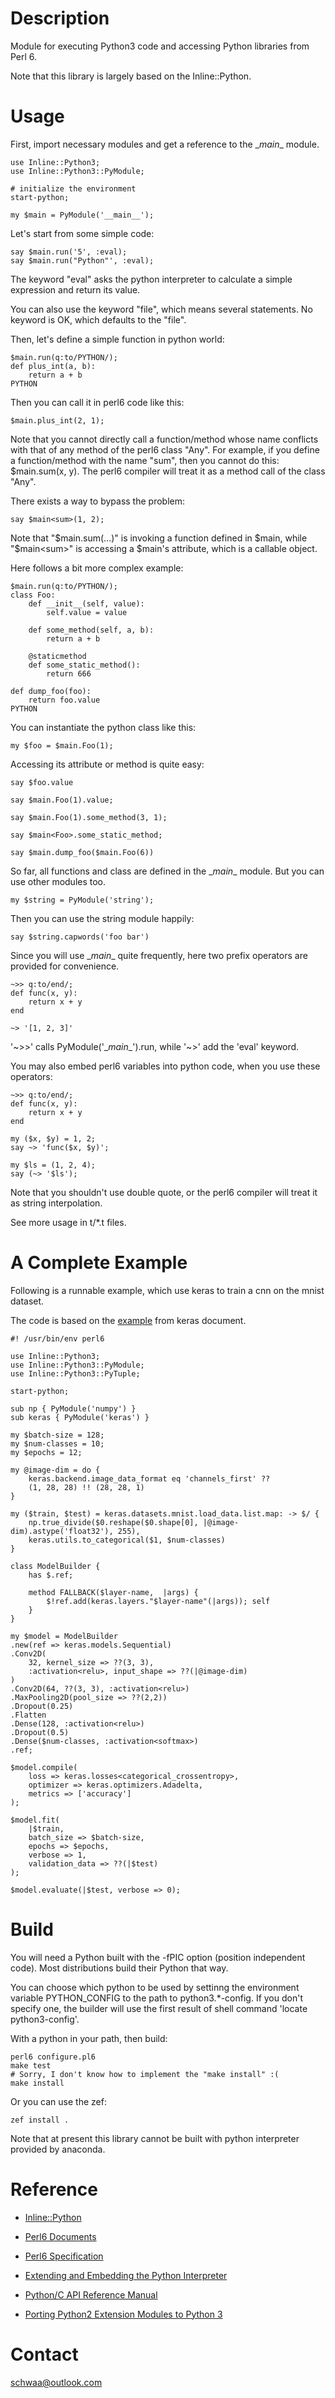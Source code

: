 # Description

Module for executing Python3 code and accessing Python libraries from Perl 6.

Note that this library is largely based on the Inline::Python.

# Usage

First, import necessary modules and get a reference to the \__main__ module.
```
use Inline::Python3;
use Inline::Python3::PyModule;

# initialize the environment
start-python;

my $main = PyModule('__main__');
```
Let's start from some simple code:

```
say $main.run('5', :eval);
say $main.run("Python"', :eval); 
```

The keyword "eval" asks the python interpreter to calculate a simple expression and return its value.

You can also use the keyword "file", which means several statements.  No keyword is OK, which defaults to the "file".

Then, let's define a simple function in python world:

```
$main.run(q:to/PYTHON/);
def plus_int(a, b):
	return a + b
PYTHON
```
Then you can call it in perl6 code like this:
```
$main.plus_int(2, 1);
```

Note that you cannot directly call a function/method whose name conflicts with that of any method of the perl6 class "Any". For example, if you define a function/method with the name "sum", then you cannot do this: $main.sum(x, y). The perl6 compiler will treat it as a method call of the class "Any".

 There exists  a way to bypass the problem:

```
say $main<sum>(1, 2);
```

Note that "$main.sum(...)" is invoking a function defined in $main, while "$main\<sum>" is accessing a $main's attribute, which is a callable object. 

Here follows a bit more complex example:

```
$main.run(q:to/PYTHON/);
class Foo:
    def __init__(self, value):
        self.value = value
  
    def some_method(self, a, b):
        return a + b
        
	@staticmethod
    def some_static_method():
    	return 666
	
def dump_foo(foo):
    return foo.value
PYTHON
```

You can instantiate the python class like this:

```
my $foo = $main.Foo(1);
```

Accessing its attribute or method is quite easy:

```
say $foo.value 

say $main.Foo(1).value;

say $main.Foo(1).some_method(3, 1);

say $main<Foo>.some_static_method;

say $main.dump_foo($main.Foo(6))
```

So far,  all functions and class are defined in the \__main__ module. But you can  use other modules too.

```
my $string = PyModule('string');
```

Then you can use the string module happily:

```
say $string.capwords('foo bar')
```

Since you will use \__main__ quite frequently, here two prefix operators are provided for convenience.

    ~>> q:to/end/;
    def func(x, y):
        return x + y
    end
    
    ~> '[1, 2, 3]'
'~>>' calls PyModule('\__main__').run, while '~>' add the 'eval' keyword. 

You may also embed perl6 variables into python code, when you use these operators:

```
~>> q:to/end/;
def func(x, y):
    return x + y
end

my ($x, $y) = 1, 2;
say ~> 'func($x, $y)';
    
my $ls = (1, 2, 4);
say (~> '$ls');
```

Note that you shouldn't use double quote, or the perl6 compiler will treat it as string interpolation.

See more usage in t/*.t files.

# A Complete Example

Following is a runnable example, which use keras to train a cnn on the mnist dataset.

The code is based on the [example](https://github.com/keras-team/keras/blob/master/examples/mnist_cnn.py) from keras document.

```
#! /usr/bin/env perl6

use Inline::Python3;
use Inline::Python3::PyModule;
use Inline::Python3::PyTuple;

start-python;

sub np { PyModule('numpy') }
sub keras { PyModule('keras') } 

my $batch-size = 128;
my $num-classes = 10;
my $epochs = 12;

my @image-dim = do {
    keras.backend.image_data_format eq 'channels_first' ??
    (1, 28, 28) !! (28, 28, 1)
}

my ($train, $test) = keras.datasets.mnist.load_data.list.map: -> $/ {
    np.true_divide($0.reshape($0.shape[0], |@image-dim).astype('float32'), 255),
    keras.utils.to_categorical($1, $num-classes)
}

class ModelBuilder {
    has $.ref;

    method FALLBACK($layer-name,  |args) {
	    $!ref.add(keras.layers."$layer-name"(|args)); self
    }
}

my $model = ModelBuilder
.new(ref => keras.models.Sequential)
.Conv2D(
    32, kernel_size => ??(3, 3),
    :activation<relu>, input_shape => ??(|@image-dim)
)
.Conv2D(64, ??(3, 3), :activation<relu>)
.MaxPooling2D(pool_size => ??(2,2))
.Dropout(0.25)
.Flatten
.Dense(128, :activation<relu>)
.Dropout(0.5)
.Dense($num-classes, :activation<softmax>)
.ref;

$model.compile(
    loss => keras.losses<categorical_crossentropy>,
    optimizer => keras.optimizers.Adadelta,
    metrics => ['accuracy']
);

$model.fit(
    |$train,
    batch_size => $batch-size,
    epochs => $epochs,
    verbose => 1,
    validation_data => ??(|$test)		    
);

$model.evaluate(|$test, verbose => 0);
```

# Build

You will need a Python built with the -fPIC option (position independent code). Most distributions build their Python that way. 

You can choose which python to be used by settinng the environment variable PYTHON_CONFIG to the path to python3.*-config.  If you don't specify one, the builder will use the first result of shell command 'locate python3-config'.


With a python in your path, then build:

```
perl6 configure.pl6
make test
# Sorry, I don't know how to implement the "make install" :(
make install
```

Or you can use the zef:

```
zef install .
```

Note that at present this library cannot be built with python interpreter provided by anaconda.

# Reference

- [Inline::Python](https://github.com/niner/Inline-Python)

- [Perl6 Documents](https://docs.perl6.org)

- [Perl6 Specification](https://design.perl6.org/)

- [Extending and Embedding the Python Interpreter](https://docs.python.org/3/extending/index.html)

- [Python/C API Reference Manual](https://docs.python.org/3/c-api/index.html)

- [Porting Python2 Extension Modules to Python 3](https://docs.python.org/3.6/howto/cporting.html?highlight=pymodinit_func)



# Contact

schwaa@outlook.com
